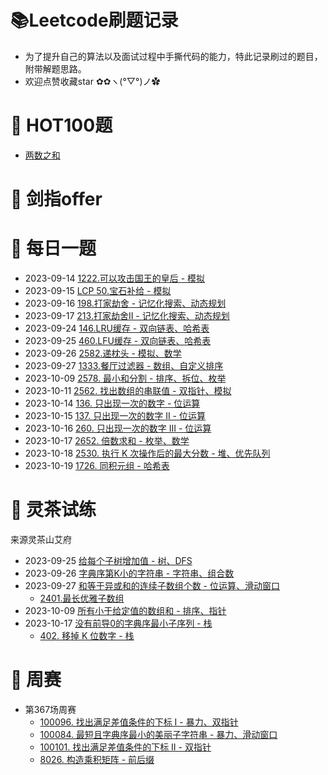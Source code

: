 # 📚Leetcode刷题记录

* 为了提升自己的算法以及面试过程中手撕代码的能力，特此记录刷过的题目，附带解题思路。
* 欢迎点赞收藏star ✿✿ヽ(°▽°)ノ✿

# 🚀 HOT100题

* [两数之和](https://leetcode.cn/problems/two-sum/?envType=study-plan-v2&envId=top-100-liked)

# 🚀 剑指offer

# 🚀 每日一题

* 2023-09-14 [1222.可以攻击国王的皇后 - 模拟](https://leetcode.cn/problems/queens-that-can-attack-the-king/)
* 2023-09-15 [LCP 50.宝石补给 - 模拟](https://leetcode.cn/problems/WHnhjV/)
* 2023-09-16 [198.打家劫舍 - 记忆化搜索、动态规划](https://leetcode.cn/problems/house-robber/)
* 2023-09-17 [213.打家劫舍II - 记忆化搜索、动态规划](https://leetcode.cn/problems/house-robber-ii)
* 2023-09-24 [146.LRU缓存 - 双向链表、哈希表](https://leetcode.cn/problems/lru-cache/)
* 2023-09-25 [460.LFU缓存 - 双向链表、哈希表](https://leetcode.cn/problems/lfu-cache)
* 2023-09-26 [2582.递枕头 - 模拟、数学](https://leetcode.cn/problems/pass-the-pillow)
* 2023-09-27 [1333.餐厅过滤器 - 数组、自定义排序](https://leetcode.cn/problems/filter-restaurants-by-vegan-friendly-price-and-distance)
* 2023-10-09 [2578. 最小和分割 - 排序、拆位、枚举](https://leetcode.cn/problems/split-with-minimum-sum/)
* 2023-10-11 [2562. 找出数组的串联值 - 双指针、模拟](https://leetcode.cn/problems/find-the-array-concatenation-value)
* 2023-10-14 [136. 只出现一次的数字 - 位运算](https://leetcode.cn/problems/single-number)
* 2023-10-15 [137. 只出现一次的数字 II - 位运算](https://leetcode.cn/problems/single-number-ii)
* 2023-10-16 [260. 只出现一次的数字 III - 位运算](https://leetcode.cn/problems/single-number-iii)
* 2023-10-17 [2652. 倍数求和 - 枚举、数学](https://leetcode.cn/problems/sum-multiples)
* 2023-10-18 [2530. 执行 K 次操作后的最大分数 - 堆、优先队列](https://leetcode.cn/problems/maximal-score-after-applying-k-operations)
* 2023-10-19 [1726. 同积元组 - 哈希表](https://leetcode.cn/problems/tuple-with-same-product)

# 🚀 灵茶试练

来源灵茶山艾府

* 2023-09-25 [给每个子树增加值 - 树、DFS](https://atcoder.jp/contests/abc138/tasks/abc138_d)
* 2023-09-26 [字典序第K小的字符串 - 字符串、组合数](https://atcoder.jp/contests/abc202/tasks/abc202_d)
* 2023-09-27 [和等于异或和的连续子数组个数 - 位运算、滑动窗口](https://atcoder.jp/contests/abc098/tasks/arc098_b)
    * [2401.最长优雅子数组](https://leetcode.cn/problems/longest-nice-subarray)
* 2023-10-09 [所有小于给定值的数组和 - 排序、指针](https://atcoder.jp/contests/abc321/tasks/abc321_d)
* 2023-10-17 [没有前导0的字典序最小子序列 - 栈](https://codeforces.com/problemset/problem/1765/N)
    * [402. 移掉 K 位数字 - 栈](https://leetcode.cn/problems/remove-k-digits/)

# 🚀 周赛

* 第367场周赛
    * [100096. 找出满足差值条件的下标 I - 暴力、双指针](https://leetcode.cn/problems/find-indices-with-index-and-value-difference-i/)
    * [100084. 最短且字典序最小的美丽子字符串 - 暴力、滑动窗口](https://leetcode.cn/problems/shortest-and-lexicographically-smallest-beautiful-string/)
    * [100101. 找出满足差值条件的下标 II - 双指针](https://leetcode.cn/problems/find-indices-with-index-and-value-difference-ii/)
    * [8026. 构造乘积矩阵 - 前后缀](https://leetcode.cn/problems/construct-product-matrix/)



